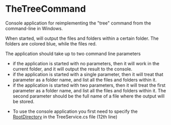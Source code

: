 # TheTreeCommand
Console application for reimplementing the "tree" command from the command-line in Windows.

When started, will output the files and folders within a certain folder. The folders are colored blue, while the files red.

The application should take up to two command line parameters

- if the application is started with no parameters, then it will work in the current folder, and it will output the result to the console.
- if the application is started with a single parameter, then it will treat that parameter as a folder name, and list all the files and folders within it.
- if the application is started with two parameters, then it will treat the first parameter as a folder name, and list all the files and folders within it. The second parameter should be the full name of a file where the output will be stored.

* To use the console application you first need to specify the [RootDirectory](https://github.com/ilijamitev/TheTreeCommand/blob/main/TheTreeComand/TreeComandService/TreeService.cs#:~:text=public%20static%20string-,RootDirectory,-%7B%20get%3B) in the TreeService.cs file (12th line)
